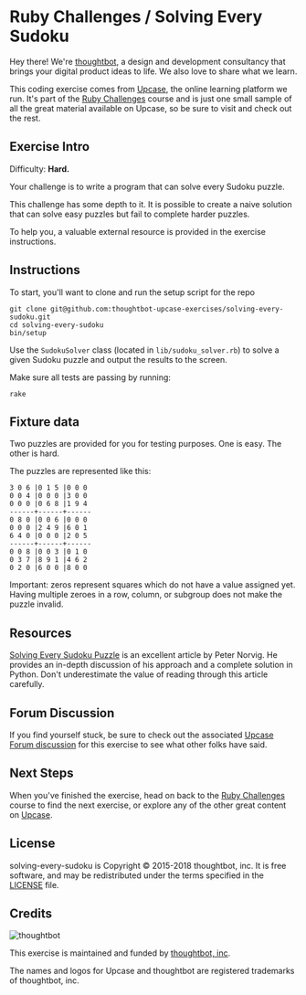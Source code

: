 # Ruby Challenges / Solving Every Sudoku

Hey there! We're [thoughtbot](https://thoughtbot.com), a design and
development consultancy that brings your digital product ideas to life.
We also love to share what we learn.

This coding exercise comes from [Upcase](https://thoughtbot.com/upcase),
the online learning platform we run. It's part of the
[Ruby Challenges](https://thoughtbot.com/upcase/ruby-challenges) course and is just one small sample of all
the great material available on Upcase, so be sure to visit and check out the rest.

## Exercise Intro

Difficulty: **Hard.**

Your challenge is to write a program that can solve every Sudoku puzzle.

This challenge has some depth to it. It is possible to create a naive solution that can solve easy puzzles but fail to complete harder puzzles.

To help you, a valuable external resource is provided in the exercise instructions.

## Instructions

To start, you'll want to clone and run the setup script for the repo

    git clone git@github.com:thoughtbot-upcase-exercises/solving-every-sudoku.git
    cd solving-every-sudoku
    bin/setup

Use the `SudokuSolver` class (located in `lib/sudoku_solver.rb`) to solve a given Sudoku puzzle and output the results to the screen.

Make sure all tests are passing by running:

```
rake
```

## Fixture data

Two puzzles are provided for you for testing purposes. One is easy. The other is hard.

The puzzles are represented like this:

```
3 0 6 |0 1 5 |0 0 0
0 0 4 |0 0 0 |3 0 0
0 0 0 |0 6 8 |1 9 4
------+------+------
0 8 0 |0 0 6 |0 0 0
0 0 0 |2 4 9 |6 0 1
6 4 0 |0 0 0 |2 0 5
------+------+------
0 0 8 |0 0 3 |0 1 0
0 3 7 |8 9 1 |4 6 2
0 2 0 |6 0 0 |8 0 0
```
Important: zeros represent squares which do not have a value assigned yet. Having multiple zeroes in a row, column, or subgroup does not make the puzzle invalid.

## Resources

[Solving Every Sudoku Puzzle](http://norvig.com/sudoku.html) is an excellent article by Peter Norvig. He provides an in-depth discussion of his approach and a complete solution in Python. Don't underestimate the value of reading through this article carefully.

## Forum Discussion

If you find yourself stuck, be sure to check out the associated
[Upcase Forum discussion](https://forum.upcase.com/t/ruby-challenges-solving-every-sudoku/4607)
for this exercise to see what other folks have said.

## Next Steps

When you've finished the exercise, head on back to the
[Ruby Challenges](https://thoughtbot.com/upcase/ruby-challenges) course to find the next exercise,
or explore any of the other great content on
[Upcase](https://thoughtbot.com/upcase).

## License

solving-every-sudoku is Copyright © 2015-2018 thoughtbot, inc. It is free software,
and may be redistributed under the terms specified in the
[LICENSE](/LICENSE.md) file.

## Credits

![thoughtbot](https://presskit.thoughtbot.com/assets/images/logo.svg)

This exercise is maintained and funded by
[thoughtbot, inc](http://thoughtbot.com/community).

The names and logos for Upcase and thoughtbot are registered trademarks of
thoughtbot, inc.
